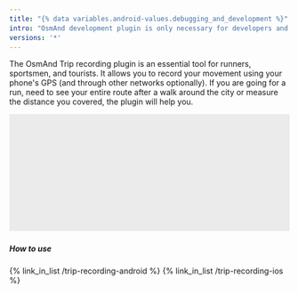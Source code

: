 ```yaml
---
title: "{% data variables.android-values.debugging_and_development %}"
intro: "OsmAnd development plugin is only necessary for developers and experienced users. It allows you to simulate navigation routes, check screen rendering performance, etc."
versions: '*'
---
```


The OsmAnd Trip recording plugin is an essential tool for runners, sportsmen, and tourists. It allows you to record your movement using your phone's GPS (and through other networks optionally). If you are going for a run, need to see your entire route after a walk around the city or measure the distance you covered, the plugin will help you.

![Trip recording](/assets/images/plugins/placeholder-intro.png)

##### How to use
{% link_in_list /trip-recording-android %}
{% link_in_list /trip-recording-ios %}

